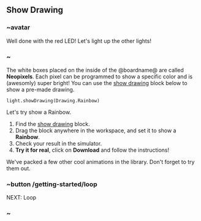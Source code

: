 ## Show Drawing

### ~avatar

Well done with the red LED! Let's light up the other lights!

### ~

The white boxes placed on the inside of the @boardname@ are called **Neopixels**. 
Each pixel can be programmed to show a specific color and is (awesomly) super bright!
You can use the [show drawing](/reference/light/show-drawing) block below to show a pre-made drawing.

```block
light.showDrawing(Drawing.Rainbow)
```

Let's try show a Rainbow.

1. Find the [show drawing](/reference/light/show-drawing) block.
2. Drag the block anywhere in the workspace, and set it to show a **Rainbow**.
3. Check your result in the simulator.
4. **Try it for real**, click on **Download** and follow the instructions!

We've packed a few other cool animations in the library. Don't forget to try them out.

### ~button /getting-started/loop

NEXT: Loop

### ~